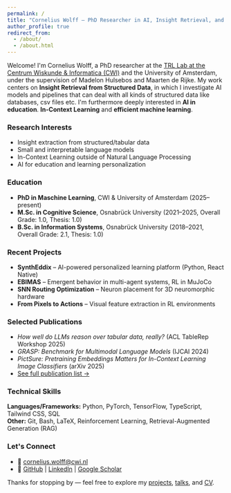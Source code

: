 ```yaml
---
permalink: /
title: "Cornelius Wolff – PhD Researcher in AI, Insight Retrieval, and Reinforcement Learning"
author_profile: true
redirect_from: 
  - /about/
  - /about.html
---
```


Welcome! I'm Cornelius Wolff, a PhD researcher at the [TRL Lab at the Centrum Wiskunde & Informatica (CWI)](https://trl-lab.github.io/") and the University of Amsterdam, under the supervision of Madelon Hulsebos and Maarten de Rijke. My work centers on **Insight Retrieval from Structured Data**, in which I investigate AI models and pipelines that can deal with all kinds of structured data like databases, csv files etc. I'm furthermore deeply interested in **AI in education**. **In-Context Learning** and **efficient machine learning**.

### Research Interests
- Insight extraction from structured/tabular data  
- Small and interpretable language models  
- In-Context Learning outside of Natural Language Processing
- AI for education and learning personalization

### Education
- **PhD in Maschine Learning**, CWI & University of Amsterdam (2025–present)  
- **M.Sc. in Cognitive Science**, Osnabrück University (2021–2025, Overall Grade: 1.0, Thesis: 1.0)  
- **B.Sc. in Information Systems**, Osnabrück University (2018–2021, Overall Grade: 2.1, Thesis: 1.0)

### Recent Projects
- **SynthEddix** – AI-powered personalized learning platform (Python, React Native)  
- **EBIMAS** – Emergent behavior in multi-agent systems, RL in MuJoCo  
- **SNN Routing Optimization** – Neuron placement for 3D neuromorphic hardware  
- **From Pixels to Actions** – Visual feature extraction in RL environments  

### Selected Publications
- *How well do LLMs reason over tabular data, really?* (ACL TableRep Workshop 2025)  
- *GRASP: Benchmark for Multimodal Language Models* (IJCAI 2024)  
- *PictSure: Pretraining Embeddings Matters for In-Context Learning Image Classifiers* (arXiv 2025)  
- [See full publication list →](/publications/)

### Technical Skills
**Languages/Frameworks:** Python, PyTorch, TensorFlow, TypeScript, Tailwind CSS, SQL  
**Other:** Git, Bash, LaTeX, Reinforcement Learning, Retrieval-Augmented Generation (RAG)

### Let's Connect
- 📧 [cornelius.wolff@cwi.nl](mailto:cornelius.wolff@cwi.nl)  
- 🔗 [GitHub](https://github.com/cowolff) | [LinkedIn](https://www.linkedin.com/in/co-wolff) | [Google Scholar](https://scholar.google.com/citations?user=Y8xr0JgAAAAJ)

Thanks for stopping by — feel free to explore my [projects](/projects/), [talks](/talks/), and [CV](/cv/).
